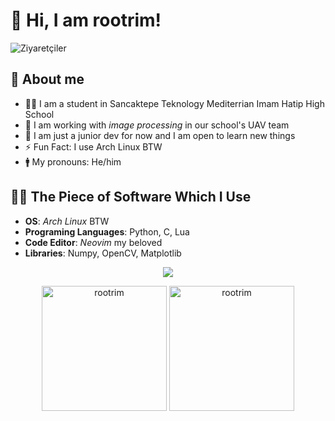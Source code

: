 # 👋 Hi, I am rootrim!
![Ziyaretçiler](https://komarev.com/ghpvc/?username=rootrim&color=blue)  

## 🤵 About me  
- 👨‍🎓 I am a student in Sancaktepe Teknology Mediterrian Imam Hatip High School  
- 🔭 I am working with *image processing* in our school's UAV team  
- 🌱 I am just a junior dev for now and I am open to learn new things
- ⚡ Fun Fact: I use Arch Linux BTW
- 🚹  My pronouns: He/him

## 👨‍💻 The Piece of Software Which I Use

- **OS**: *Arch Linux* BTW
- **Programing Languages**: Python, C, Lua
- **Code Editor**: *Neovim* my beloved
- **Libraries**: Numpy, OpenCV, Matplotlib

<p align="center">
  <a href="https://skillicons.dev">
    <img align="center" src="https://skillicons.dev/icons?i=arch,linux,git,github,neovim,python,c,lua,markdown,opencv" />
  </a>
</p>


<p align="center">
  <img src="https://github-readme-stats.vercel.app/api/top-langs?username=rootrim&show_icons=true&locale=en&layout=donut&theme=catppuccin_mocha" alt="rootrim" height="200" />
  <img src="https://github-readme-stats.vercel.app/api?username=rootrim&show_icons=true&locale=en&theme=catppuccin_mocha" alt="rootrim" height="200" />
</p>

